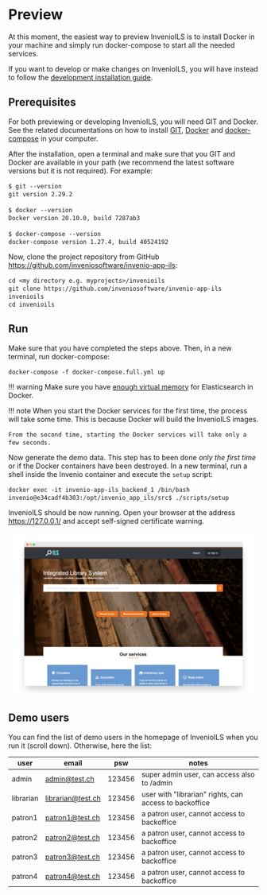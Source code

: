 # Preview

At this moment, the easiest way to preview InvenioILS is to install Docker in your machine and simply run docker-compose to start all the needed services.

If you want to develop or make changes on InvenioILS, you will have instead to follow the [development installation guide](customize/develop.md).

## Prerequisites

For both previewing or developing InvenioILS, you will need GIT and Docker. See the related documentations on how to install [GIT](https://git-scm.com/), [Docker](https://docs.docker.com/get-docker/) and [docker-compose](https://docs.docker.com/compose/install/) in your computer.

After the installation, open a terminal and make sure that you GIT and Docker are available in your path (we recommend the latest software versions but it is not required). For example:

```shell
$ git --version
git version 2.29.2

$ docker --version
Docker version 20.10.0, build 7287ab3

$ docker-compose --version
docker-compose version 1.27.4, build 40524192
```

Now, clone the project repository from GitHub <https://github.com/inveniosoftware/invenio-app-ils>:

```shell
cd <my directory e.g. myprojects>/invenioils
git clone https://github.com/inveniosoftware/invenio-app-ils invenioils
cd invenioils
```

## Run

Make sure that you have completed the steps above. Then, in a new terminal, run docker-compose:

```shell
docker-compose -f docker-compose.full.yml up
```

!!! warning
    Make sure you have [enough virtual memory](https://www.elastic.co/guide/en/elasticsearch/reference/current/docker.html#docker-compose-file) for Elasticsearch in Docker.

!!! note
    When you start the Docker services for the first time, the process will take some time. This is because Docker will build the InvenioILS images.

    From the second time, starting the Docker services will take only a few seconds.

Now generate the demo data. This step has to been done *only the first time* or if the Docker containers have been destroyed. In a new terminal, run a shell inside the Invenio container and execute the `setup` script:

```shell
docker exec -it invenio-app-ils_backend_1 /bin/bash
invenio@e34cadf4b303:/opt/invenio_app_ils/src$ ./scripts/setup
```

InvenioILS should be now running. Open your browser at the address https://127.0.0.1/ and accept self-signed certificate warning.

![Homepage Preview](assets/images/preview-homepage.png)

## Demo users

You can find the list of demo users in the homepage of InvenioILS when you run it (scroll down). Otherwise, here the list:

| user      | email             | psw    | notes                                                  |
| --------- | ----------------- | ------ | ------------------------------------------------------ |
| admin     | admin@test.ch     | 123456 | super admin user, can access also to /admin            |
| librarian | librarian@test.ch | 123456 | user with "librarian" rights, can access to backoffice |
| patron1   | patron1@test.ch   | 123456 | a patron user, cannot access to backoffice             |
| patron2   | patron2@test.ch   | 123456 | a patron user, cannot access to backoffice             |
| patron3   | patron3@test.ch   | 123456 | a patron user, cannot access to backoffice             |
| patron4   | patron4@test.ch   | 123456 | a patron user, cannot access to backoffice             |
